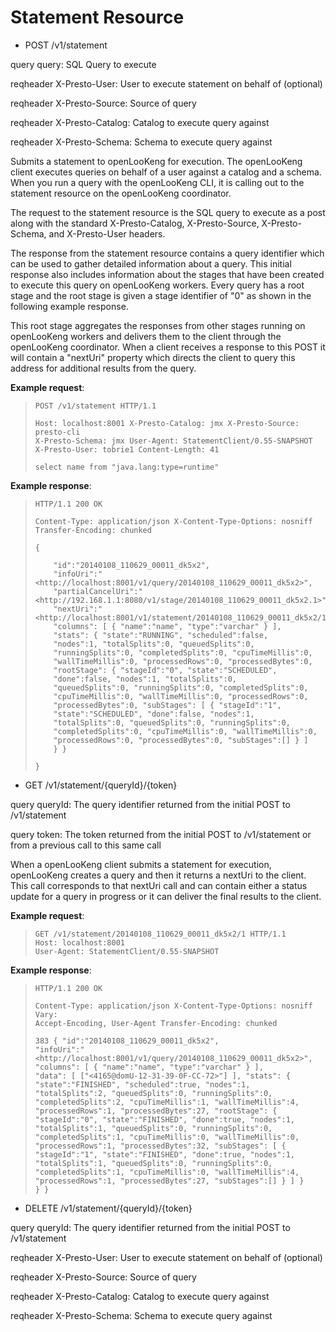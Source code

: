 
Statement Resource
==================

- POST /v1/statement

query query: SQL Query to execute

reqheader X-Presto-User: User to execute statement on behalf of (optional)

reqheader X-Presto-Source: Source of query

reqheader X-Presto-Catalog: Catalog to execute query against

reqheader X-Presto-Schema: Schema to execute query against

Submits a statement to openLooKeng for execution. The openLooKeng client executes
queries on behalf of a user against a catalog and a schema. When you run
a query with the openLooKeng CLI, it is calling out to the statement resource
on the openLooKeng coordinator.

The request to the statement resource is the SQL query to execute as a
post along with the standard X-Presto-Catalog, X-Presto-Source,
X-Presto-Schema, and X-Presto-User headers.

The response from the statement resource contains a query identifier
which can be used to gather detailed information about a query. This
initial response also includes information about the stages that have
been created to execute this query on openLooKeng workers. Every query has a
root stage and the root stage is given a stage identifier of \"0\" as
shown in the following example response.

This root stage aggregates the responses from other stages running on
openLooKeng workers and delivers them to the client through the openLooKeng coordinator.
When a client receives a response to this POST it will contain a "nextUri\" property which directs the client to query this address for additional results from the query.

**Example request**:

> ``` http
> POST /v1/statement HTTP/1.1
>
> Host: localhost:8001 X-Presto-Catalog: jmx X-Presto-Source: presto-cli
> X-Presto-Schema: jmx User-Agent: StatementClient/0.55-SNAPSHOT
> X-Presto-User: tobrie1 Content-Length: 41
>
> select name from "java.lang:type=runtime"
> ```


**Example response**:

> ``` http
> HTTP/1.1 200 OK
>
> Content-Type: application/json X-Content-Type-Options: nosniff
> Transfer-Encoding: chunked
>
> {
>
>     "id":"20140108_110629_00011_dk5x2",
>     "infoUri":"<http://localhost:8001/v1/query/20140108_110629_00011_dk5x2>",
>     "partialCancelUri":"<http://192.168.1.1:8080/v1/stage/20140108_110629_00011_dk5x2.1>",
>     "nextUri":"<http://localhost:8001/v1/statement/20140108_110629_00011_dk5x2/1>",
>     "columns": [ { "name":"name", "type":"varchar" } ],
>     "stats": { "state":"RUNNING", "scheduled":false,
>     "nodes":1, "totalSplits":0, "queuedSplits":0,
>     "runningSplits":0, "completedSplits":0, "cpuTimeMillis":0,
>     "wallTimeMillis":0, "processedRows":0, "processedBytes":0,
>     "rootStage": { "stageId":"0", "state":"SCHEDULED",
>     "done":false, "nodes":1, "totalSplits":0,
>     "queuedSplits":0, "runningSplits":0, "completedSplits":0,
>     "cpuTimeMillis":0, "wallTimeMillis":0, "processedRows":0,
>     "processedBytes":0, "subStages": [ { "stageId":"1",
>     "state":"SCHEDULED", "done":false, "nodes":1,
>     "totalSplits":0, "queuedSplits":0, "runningSplits":0,
>     "completedSplits":0, "cpuTimeMillis":0, "wallTimeMillis":0,
>     "processedRows":0, "processedBytes":0, "subStages":[] } ]
>     } }
>
> }
> ```


- GET /v1/statement/{queryId}/{token}

query queryId:   The query identifier returned from the initial POST to /v1/statement

query token:   The token returned from the initial POST to /v1/statement or from a
    previous call to this same call

When a openLooKeng client submits a statement for execution, openLooKeng creates a
query and then it returns a nextUri to the client. This call corresponds
to that nextUri call and can contain either a status update for a query
in progress or it can deliver the final results to the client.

**Example request**:

> ``` http
> GET /v1/statement/20140108_110629_00011_dk5x2/1 HTTP/1.1
> Host: localhost:8001
> User-Agent: StatementClient/0.55-SNAPSHOT
> ```

**Example response**:

> ``` http
> HTTP/1.1 200 OK
>
> Content-Type: application/json X-Content-Type-Options: nosniff Vary:
> Accept-Encoding, User-Agent Transfer-Encoding: chunked
>
> 383 { "id":"20140108_110629_00011_dk5x2",
> "infoUri":"<http://localhost:8001/v1/query/20140108_110629_00011_dk5x2>",
> "columns": [ { "name":"name", "type":"varchar" } ],
> "data": [ ["<4165@domU-12-31-39-0F-CC-72>"] ], "stats": {
> "state":"FINISHED", "scheduled":true, "nodes":1,
> "totalSplits":2, "queuedSplits":0, "runningSplits":0,
> "completedSplits":2, "cpuTimeMillis":1, "wallTimeMillis":4,
> "processedRows":1, "processedBytes":27, "rootStage": {
> "stageId":"0", "state":"FINISHED", "done":true, "nodes":1,
> "totalSplits":1, "queuedSplits":0, "runningSplits":0,
> "completedSplits":1, "cpuTimeMillis":0, "wallTimeMillis":0,
> "processedRows":1, "processedBytes":32, "subStages": [ {
> "stageId":"1", "state":"FINISHED", "done":true, "nodes":1,
> "totalSplits":1, "queuedSplits":0, "runningSplits":0,
> "completedSplits":1, "cpuTimeMillis":0, "wallTimeMillis":4,
> "processedRows":1, "processedBytes":27, "subStages":[] } ] }
> } }
> ```


- DELETE /v1/statement/{queryId}/{token}

query queryId: The query identifier returned from the initial POST to /v1/statement

reqheader X-Presto-User: User to execute statement on behalf of (optional)

reqheader X-Presto-Source:  Source of query

reqheader X-Presto-Catalog: Catalog to execute query against

reqheader X-Presto-Schema: Schema to execute query against
